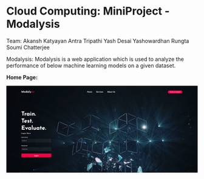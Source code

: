 # Cloud Computing: MiniProject - Modalysis

Team:
Akansh Katyayan
Antra Tripathi
Yash Desai
Yashowardhan Rungta
Soumi Chatterjee


Modalysis: Modalysis is a web application which is used to analyze the performance of below machine learning models on a given dataset.


<b>Home Page:</b>

<img src="/static/img/HomePage_Screenshot.png" width="1000" />
